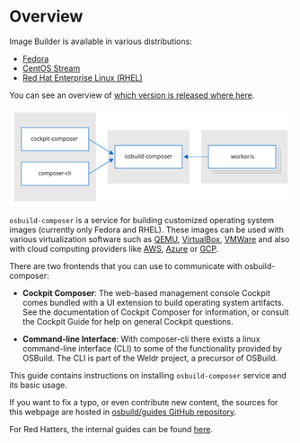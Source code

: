 # Overview

Image Builder is available in various distributions:
- [Fedora](https://packages.fedoraproject.org/search?query=osbuild)
- [CentOS Stream](https://www.centos.org/centos-stream/)
- [Red Hat Enterprise Linux (RHEL)](https://www.redhat.com/en/technologies/linux-platforms/enterprise-linux)

You can see an overview of [which version is released where here](./release-overview).

![Diagram](./image-builder-on-premises.svg)

`osbuild-composer` is a service for building customized operating system images (currently only Fedora and RHEL). These images can be used with various virtualization software such as [QEMU](https://www.qemu.org/), [VirtualBox](https://www.virtualbox.org/), [VMWare](https://www.vmware.com/) and also with cloud computing providers like [AWS](https://aws.amazon.com/), [Azure](https://azure.microsoft.com/) or [GCP](https://cloud.google.com/).

There are two frontends that you can use to communicate with osbuild-composer:

- **Cockpit Composer**: The web-based management console Cockpit comes bundled with a UI extension to build operating system artifacts. See the documentation of Cockpit Composer for information, or consult the Cockpit Guide for help on general Cockpit questions.

- **Command-line Interface**: With composer-cli there exists a linux command-line interface (CLI) to some of the functionality provided by OSBuild. The CLI is part of the Weldr project, a precursor of OSBuild.

This guide contains instructions on installing `osbuild-composer` service and its basic usage.

If you want to fix a typo, or even contribute new content, the sources for this webpage are hosted in [osbuild/guides GitHub repository](https://github.com/osbuild/guides/).

For Red Hatters, the internal guides can be found [here](https://osbuild.pages.redhat.com/internal-guides/).
